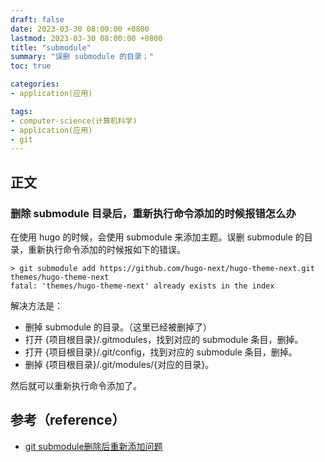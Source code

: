 ```yaml
---
draft: false
date: 2023-03-30 08:00:00 +0800
lastmod: 2023-03-30 08:00:00 +0800
title: "submodule"
summary: "误删 submodule 的目录；"
toc: true

categories:
- application(应用)

tags:
- computer-science(计算机科学)
- application(应用)
- git
---
```

## 正文

### 删除 submodule 目录后，重新执行命令添加的时候报错怎么办

在使用 hugo 的时候，会使用 submodule 来添加主题。误删 submodule 的目录，重新执行命令添加的时候报如下的错误。

```
> git submodule add https://github.com/hugo-next/hugo-theme-next.git themes/hugo-theme-next
fatal: 'themes/hugo-theme-next' already exists in the index
```

解决方法是：

- 删掉 submodule 的目录。（这里已经被删掉了）
- 打开 {项目根目录}/.gitmodules，找到对应的 submodule 条目，删掉。
- 打开 {项目根目录}/.git/config，找到对应的 submodule 条目，删掉。
- 删掉 {项目根目录}/.git/modules/{对应的目录}。

然后就可以重新执行命令添加了。

## 参考（reference）

- [git submodule删除后重新添加问题](https://blog.csdn.net/dongguanghuiyin/article/details/78792992)
